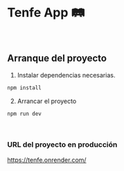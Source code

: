 # Tenfe App 🛤️

<br />

## Arranque del proyecto

1. Instalar dependencias necesarias.
```sh
npm install
```
2. Arrancar el proyecto
```sh
npm run dev
```
<br />

### URL del proyecto en producción 

https://tenfe.onrender.com/
